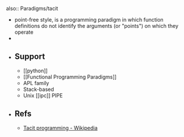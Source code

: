 also:: Paradigms/tacit
- point-free style, is a programming paradigm in which function definitions do not identify the arguments (or "points") on which they operate
-
- ## Support
  - [[python]]
  - [[Functional Programming Paradigms]]
  - APL family
  - Stack-based
  - Unix [[ipc]] PIPE
- ## Refs
  - [Tacit programming - Wikipedia](https://en.wikipedia.org/wiki/Tacit_programming)